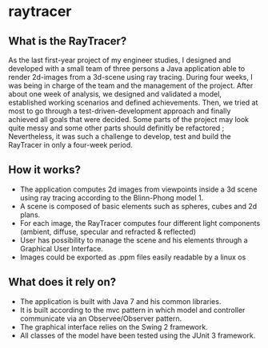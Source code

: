 # raytracer

## What is the RayTracer?

As the last first-year project of my engineer studies, I designed and developed with a small team
of three persons a Java application able to render 2d-images from a 3d-scene using ray tracing.
During four weeks, I was being in charge of the team and the management of the project. After
about one week of analysis, we designed and validated a model, established working scenarios and
defined achievements. Then, we tried at most to go through a test-driven-development approach
and finally achieved all goals that were decided. Some parts of the project may look quite messy and
some other parts should definitly be refactored ; Nevertheless, it was such a challenge to develop,
test and build the RayTracer in only a four-week period.


## How it works?
* The application computes 2d images from viewpoints inside a 3d scene using ray tracing
according to the Blinn-Phong model 1.
* A scene is composed of basic elements such as spheres, cubes and 2d plans.
* For each image, the RayTracer computes four different light components (ambient, diffuse,
specular and refracted & reflected)
* User has possibility to manage the scene and his elements through a Graphical User Interface.
* Images could be exported as .ppm files easily readable by a linux os


## What does it rely on?
* The application is built with Java 7 and his common libraries.
* It is built according to the mvc pattern in which model and controller communicate via an
Observee/Observer pattern.
* The graphical interface relies on the Swing 2 framework.
* All classes of the model have been tested using the JUnit 3 framework.
